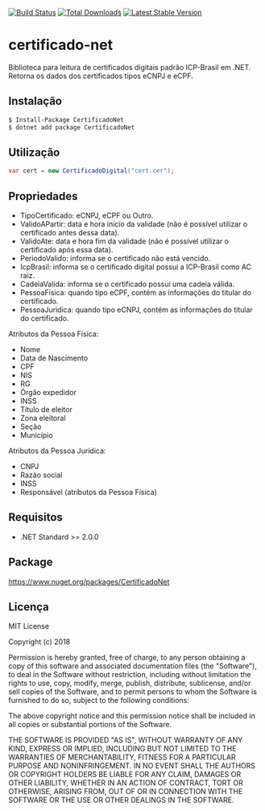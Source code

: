 [![Build Status](https://travis-ci.org/pbozzi/certificado-net.svg?branch=master)](https://travis-ci.org/pbozzi/certificado-net)
[![Total Downloads](https://img.shields.io/nuget/dt/CertificadoNet.svg)](https://www.nuget.org/packages/CertificadoNet)
[![Latest Stable Version](https://img.shields.io/nuget/v/CertificadoNet.svg)](https://www.nuget.org/packages/CertificadoNet)

# certificado-net
Biblioteca para leitura de certificados digitais padrão ICP-Brasil em .NET. Retorna os dados dos certificados tipos eCNPJ e eCPF.

## Instalação

```sh
$ Install-Package CertificadoNet
$ dotnet add package CertificadoNet
```

## Utilização

```csharp
var cert = new CertificadoDigital("cert.cer");
```

## Propriedades

* TipoCertificado: eCNPJ, eCPF ou Outro.
* ValidoAPartir: data e hora início da validade (não é possível utilizar o certificado antes dessa data).
* ValidoAte: data e hora fim da validade (não é possível utilizar o certificado após essa data).
* PeriodoValido: informa se o certificado não está vencido.
* IcpBrasil: informa se o certificado digital possui a ICP-Brasil como AC raiz.
* CadeiaValida: informa se o certificado possui uma cadeia válida.
* PessoaFisica: quando tipo eCPF, contém as informações do titular do certificado.
* PessoaJuridica: quando tipo eCNPJ, contém as informações do titular do certificado.

Atributos da Pessoa Física:
* Nome
* Data de Nascimento
* CPF
* NIS
* RG
* Órgão expedidor
* INSS
* Título de eleitor
* Zona eleitoral
* Seção
* Município

Atributos da Pessoa Jurídica:
* CNPJ
* Razão social
* INSS
* Responsável (atributos da Pessoa Física)

## Requisitos

- .NET Standard >= 2.0.0

## Package

https://www.nuget.org/packages/CertificadoNet

## Licença

MIT License

Copyright (c) 2018 

Permission is hereby granted, free of charge, to any person obtaining a copy
of this software and associated documentation files (the "Software"), to deal
in the Software without restriction, including without limitation the rights
to use, copy, modify, merge, publish, distribute, sublicense, and/or sell
copies of the Software, and to permit persons to whom the Software is
furnished to do so, subject to the following conditions:

The above copyright notice and this permission notice shall be included in all
copies or substantial portions of the Software.

THE SOFTWARE IS PROVIDED "AS IS", WITHOUT WARRANTY OF ANY KIND, EXPRESS OR
IMPLIED, INCLUDING BUT NOT LIMITED TO THE WARRANTIES OF MERCHANTABILITY,
FITNESS FOR A PARTICULAR PURPOSE AND NONINFRINGEMENT. IN NO EVENT SHALL THE
AUTHORS OR COPYRIGHT HOLDERS BE LIABLE FOR ANY CLAIM, DAMAGES OR OTHER
LIABILITY, WHETHER IN AN ACTION OF CONTRACT, TORT OR OTHERWISE, ARISING FROM,
OUT OF OR IN CONNECTION WITH THE SOFTWARE OR THE USE OR OTHER DEALINGS IN THE
SOFTWARE.
